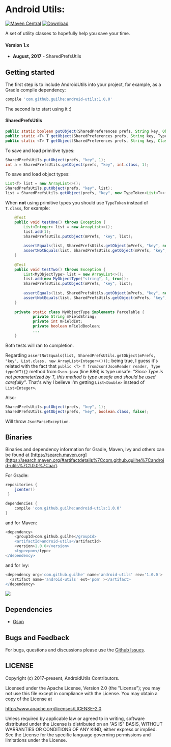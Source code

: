 # Android Utils:
[![Maven Central](https://maven-badges.herokuapp.com/maven-central/com.github.guilhe/android-utils/badge.svg)](https://search.maven.org/#search%7Cga%7C1%7Cg%3A%22com.github.guilhe%22a%3A%22android-utils%22)  [ ![Download](https://api.bintray.com/packages/gdelgado/android/android-utils/images/download.svg) ](https://bintray.com/gdelgado/android/android-utils/_latestVersion)

A set of utility classes to hopefully help you save your time. 

#### Version 1.x

  - **August, 2017** - SharedPrefsUtils


## Getting started

The first step is to include AndroidUtils into your project, for example, as a Gradle compile dependency:

```groovy
compile 'com.github.guilhe:android-utils:1.0.0'
```

The second is to start using it :)

#### SharedPrefsUtils

```java
public static boolean putObject(SharedPreferences prefs, String key, Object object) {}
public static <T> T getObject(SharedPreferences prefs, String key, TypeToken<T> type, T defaultValue) {}
public static <T> T getObject(SharedPreferences prefs, String key, Class<T> object, T defaultValue) {}
```

To save and load primitive types:
```java
SharedPrefsUtils.putObject(prefs, "key", 1);
int a = SharedPrefsUtils.getObject(prefs, "key", int.class, 1);
```

To save and load object types:
```java
List<T> list = new ArrayList<>();
SharedPrefsUtils.putObject(prefs, "key", list);
list = SharedPrefsUtils.getObject(prefs, "key", new TypeToken<List<T>>(){}, new ArrayList<T>()));
```

When __not__ using primitive types you should use `TypeToken` instead of `T.class`, for example:
```java
    @Test
    public void testOne() throws Exception {
        List<Integer> list = new ArrayList<>();
        list.add(1);
        SharedPrefsUtils.putObject(mPrefs, "key", list);
        
        assertEquals(list, SharedPrefsUtils.getObject(mPrefs, "key", new TypeToken<List<Integer>>(){}, new ArrayList<Integer>()));
        assertNotEquals(list, SharedPrefsUtils.getObject(mPrefs, "key", List.class, new ArrayList<Integer>()));
    }
    
    @Test
    public void testTwo() throws Exception {
        List<MyObjectType> list = new ArrayList<>();
        list.add(new MyObjectType("string", 1, true));
        SharedPrefsUtils.putObject(mPrefs, "key", list);
        
        assertEquals(list, SharedPrefsUtils.getObject(mPrefs, "key", new TypeToken<List<MyObjectType>>() {}, new ArrayList<MyObjectType>()));
        assertNotEquals(list, SharedPrefsUtils.getObject(mPrefs, "key", List.class, new ArrayList<MyObjectType>()));
    }
    
    private static class MyObjectType implements Parcelable {
            private String mFieldString;
            private int mFieldInt;
            private boolean mFieldBoolean;
            ...
    }
```
Both tests will ran to completion.

Regarding `assertNotEquals(list, SharedPrefsUtils.getObject(mPrefs, "key", List.class, new ArrayList<Integer>()));` being true, I guess it's related with the fact that `public <T> T fromJson(JsonReader reader, Type typeOfT){}` method from `Gson.java` (line 886) is type unsafe\:
 _"Since Type is not parameterized by T, this method is type unsafe and should be used carefully"_.
 That's why I believe I'm getting `List<Double>` instead of `List<Integer>`.

Also:
```java
SharedPrefsUtils.putObject(prefs, "key", 1);
SharedPrefsUtils.getObject(prefs, "key", boolean.class, false);
```

Will throw `JsonParseException`.


## Binaries

Binaries and dependency information for Gradle, Maven, Ivy and others can be found at [https://search.maven.org](https://search.maven.org/#artifactdetails%7Ccom.github.guilhe%7Candroid-utils%7C1.0.0%7Caar).

For Gradle:

```groovy
repositories {
    jcenter()
 }

dependencies {
    compile 'com.github.guilhe:android-utils:1.0.0'
}
```

and for Maven:
```groovy
<dependency>
    <groupId>com.github.guilhe</groupId>
    <artifactId>android-utils</artifactId>
    <version>1.0.0</version>
    <type>pom</type>
</dependency>
```

and for Ivy:
```groovy
<dependency org='com.github.guilhe' name='android-utils' rev='1.0.0'>
  <artifact name='android-utils' ext='pom' ></artifact>
</dependency>
```

<a href='https://bintray.com/gdelgado/android/android-utils?source=watch' alt='Get automatic notifications about new "android-utils" versions'><img src='https://www.bintray.com/docs/images/bintray_badge_bw.png'></a>

## Dependencies

- [Gson](https://github.com/google/gson)

## Bugs and Feedback

For bugs, questions and discussions please use the [Github Issues](https://github.com/GuilhE/android-utils-lib/issues).

 
## LICENSE

Copyright (c) 2017-present, AndroidUtils Contributors.

Licensed under the Apache License, Version 2.0 (the "License");
you may not use this file except in compliance with the License.
You may obtain a copy of the License at

<http://www.apache.org/licenses/LICENSE-2.0>

Unless required by applicable law or agreed to in writing, software
distributed under the License is distributed on an "AS IS" BASIS,
WITHOUT WARRANTIES OR CONDITIONS OF ANY KIND, either express or implied.
See the License for the specific language governing permissions and
limitations under the License.
